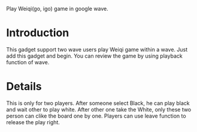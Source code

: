 Play Weiqi(go, igo) game in google wave.

# Introduction #

This gadget support two wave users play Weiqi game within a wave. Just add this gadget and begin. You can review the game by using playback function of wave.


# Details #

This is only for two players. After someone select Black, he can play black and wait other to play white. After other one take the White, only these two person can clike the board one by one. Players can use leave function to release the play right.